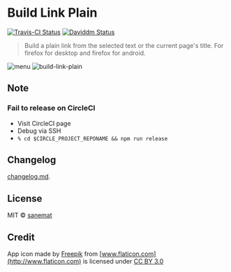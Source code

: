 # Build Link Plain

[![Travis-CI Status][travis-image]][travis-url] [![Daviddm Status][daviddm-image]][daviddm-url]

> Build a plain link from the selected text or the current page's title. For firefox for desktop and firefox for android.

![menu](https://cloud.githubusercontent.com/assets/75448/12701541/50e3313c-c84f-11e5-92d4-251782aafac1.png)
![build-link-plain](https://cloud.githubusercontent.com/assets/75448/12701486/18938e54-c84e-11e5-8201-5935dcb350a2.png)


## Note

### Fail to release on CircleCI

* Visit CircleCI page
* Debug via SSH
* `% cd $CIRCLE_PROJECT_REPONAME && npm run release`


## Changelog

[changelog.md](./changelog.md).


## License

MIT © [sanemat](http://sane.jp)


## Credit

App icon made by [Freepik](http://www.freepik.com) from [www.flaticon.com](http://www.flaticon.com) is licensed under [CC BY 3.0](http://creativecommons.org/licenses/by/3.0/)


[travis-url]: https://travis-ci.org/dogwalk/firefox-build-link-plain
[travis-image]: https://img.shields.io/travis/dogwalk/firefox-build-link-plain/master.svg?style=flat-square&label=travis
[daviddm-url]: https://david-dm.org/dogwalk/firefox-build-link-plain
[daviddm-image]: https://img.shields.io/david/dogwalk/firefox-build-link-plain.svg?style=flat-square
